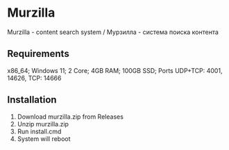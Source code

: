 # Murzilla

Murzilla - content search system / Мурзилла - система поиска контента

## Requirements
x86_64; Windows 11; 2 Core; 4GB RAM; 100GB SSD; Ports UDP+TCP: 4001, 14626, TCP: 14666

## Installation
1. Download murzilla.zip from Releases
2. Unzip murzilla.zip
3. Run install.cmd
4. System will reboot
